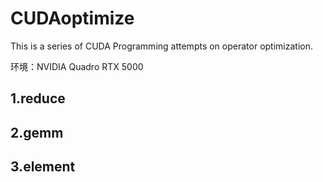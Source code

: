 # CUDAoptimize
This is a series of CUDA Programming attempts on operator optimization.

环境：NVIDIA Quadro RTX 5000

## 1.reduce
## 2.gemm
## 3.element

